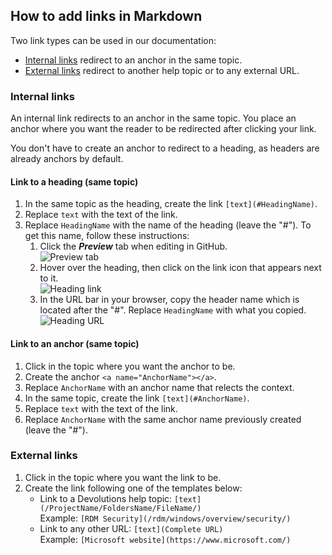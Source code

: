 ## How to add links in Markdown

Two link types can be used in our documentation:  
* [Internal links](#internal-links) redirect to an anchor in the same topic.  
* [External links](#external-links) redirect to another help topic or to any external URL.  

### Internal links

An internal link redirects to an anchor in the same topic. You place an anchor where you want the reader to be redirected after clicking your link.  

You don't have to create an anchor to redirect to a heading, as headers are already anchors by default.  

#### Link to a heading (same topic)

1. In the same topic as the heading, create the link `[text](#HeadingName)`.  
1. Replace `text` with the text of the link.  
1. Replace `HeadingName` with the name of the heading (leave the "#"). To get this name, follow these instructions:  
    1. Click the ***Preview*** tab when editing in GitHub.  
![Preview tab](https://webdevolutions.azureedge.net/docs/common/GitHub_contribute_previewtab.png)  
    1. Hover over the heading, then click on the link icon that appears next to it.  
![Heading link](https://webdevolutions.azureedge.net/docs/common/GitHub_contribute_linkicon.png)  
    1. In the URL bar in your browser, copy the header name which is located after the "#". Replace `HeadingName` with what you copied.  
![Heading URL](https://webdevolutions.azureedge.net/docs/common/GitHub_contribute_URLheading.png)  

#### Link to an anchor (same topic)

1. Click in the topic where you want the anchor to be.  
1. Create the anchor `<a name="AnchorName"></a>`.  
1. Replace `AnchorName` with an anchor name that relects the context.  
1. In the same topic, create the link `[text](#AnchorName)`.  
1. Replace `text` with the text of the link.  
1. Replace `AnchorName` with the same anchor name previously created (leave the "#").  

### External links

1. Click in the topic where you want the link to be.  
1. Create the link following one of the templates below:  
    * Link to a Devolutions help topic: `[text](/ProjectName/FoldersName/FileName/)`  
      Example: `[RDM Security](/rdm/windows/overview/security/)`  
    * Link to any other URL: `[text](Complete URL)`  
      Example: `[Microsoft website](https://www.microsoft.com/)`  
